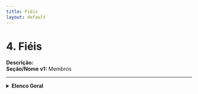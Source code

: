```yaml
---
title: Fiéis
layout: default
---
```


# 4. Fiéis <a id="fieis"></a>

**Descrição:**  
**Seção/Nome v1:** Membros

---

<details>
<summary><strong>Elenco Geral</strong></summary>

*(Anteriormente parte da seção "Gerenciamento de Membros", antigo "Elenco Geral")*

**Descrição:** Subseção da seção de Fiéis (Pessoas), dedicada ao cadastro de Fiéis.

### Clérigos Seculares  
*(Antigo "Elenco Geral")*  
**Descrição:** Subseção da seção de Fiéis (Pessoas), dedicada ao cadastro de Fiéis clérigos diocesanos.

### Irmãos Professos  
*(Antigo "Elenco Geral")*  
**Descrição:** Subseção da seção de Fiéis (Pessoas), dedicada ao cadastro de Fiéis religiosos e que professam votos de consagração em IVCs e SVAs.

### Leigos  
*(Antigo "Fiéis Leigos")*  
**Descrição:** Subseção da seção de Fiéis (Pessoas), dedicada ao cadastro de Fiéis leigos que exercem ofício na Igreja.

</details>
